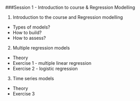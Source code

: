 ###Session 1 - Introduction to course & Regression Modelling

1. Introduction to the course and Regression modelling
- Types of models?
- How to build?
- How to assess?
2. Multiple regression models
- Theory
- Exercise 1 - multiple linear regression
- Exercise 2 - logistic regression 
3. Time series models 
- Theory
- Exercise 3

